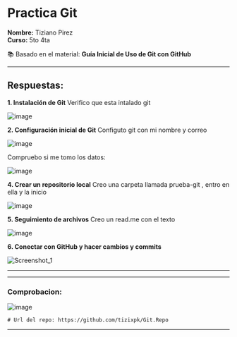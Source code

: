 # Practica Git

**Nombre:** Tiziano Pirez  
**Curso:** 5to 4ta

📚 Basado en el material: **Guía Inicial de Uso de Git con GitHub**

---

## Respuestas:

**1. Instalación de Git**
   Verifico que esta intalado git

![image](https://github.com/user-attachments/assets/59656e74-5324-4b16-afc2-bca73f8a36e8)

**2. Configuración inicial de Git**
    Configuto git con mi nombre y correo
   
![image](https://github.com/user-attachments/assets/7cce15e6-e686-4035-9d6f-4e2749530593)

Compruebo si me tomo los datos:

![image](https://github.com/user-attachments/assets/0e0e79e0-fe1c-49e4-b414-ea95703ff7d3)

**4. Crear un repositorio local**
   Creo una carpeta llamada prueba-git , entro en ella y la inicio
   
   ![image](https://github.com/user-attachments/assets/9bfb97ab-f615-4854-866a-3a6e6d6b4a33)

**5. Seguimiento de archivos**
     Creo un read.me con el texto
   
   ![image](https://github.com/user-attachments/assets/d4feac0c-0da4-47c7-8311-c38515427f47)

**6. Conectar con GitHub y hacer cambios y commits**

   ![Screenshot_1](https://github.com/user-attachments/assets/f4cb4156-6c30-4e7c-b44d-a076b94e08bd)

---

---

### Comprobacion:

   ![image](https://github.com/user-attachments/assets/18a34ac2-11da-4c04-964f-d438b7b9b39b)

    # Url del repo: https://github.com/tizixpk/Git.Repo
   
---


